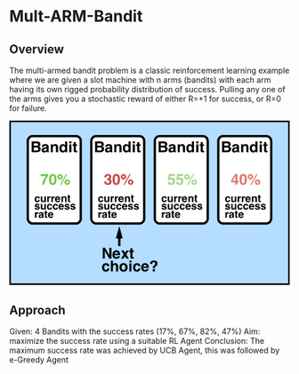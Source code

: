 # Mult-ARM-Bandit

## Overview

The multi-armed bandit problem is a classic reinforcement learning example where we are given a slot machine with n arms (bandits) with each arm having its own rigged probability distribution of success. Pulling any one of the arms gives you a stochastic reward of either R=+1 for success, or R=0 for failure.

<p align="center">
   <img src="bandit.png">
</p>

## Approach

Given: 4 Bandits with the success rates (17%, 67%, 82%, 47%) 
Aim: maximize the success rate using a suitable RL Agent
Conclusion: The maximum success rate was achieved by UCB Agent, this was followed by e-Greedy Agent
